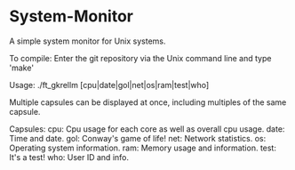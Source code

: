 # System-Monitor
A simple system monitor for Unix systems.

To compile: Enter the git repository via the Unix command line and type 'make'

Usage: ./ft_gkrellm [cpu|date|gol|net|os|ram|test|who]

Multiple capsules can be displayed at once, including multiples of the same capsule.

Capsules:
  cpu: Cpu usage for each core as well as overall cpu usage.
  date: Time and date.
  gol: Conway's game of life!
  net: Network statistics.
  os: Operating system information.
  ram: Memory usage and information.
  test: It's a test!
  who: User ID and info.
